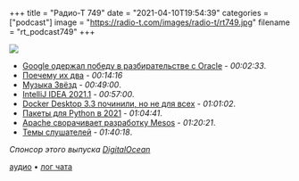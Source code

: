 +++
title = "Радио-Т 749"
date = "2021-04-10T19:54:39"
categories = ["podcast"]
image = "https://radio-t.com/images/radio-t/rt749.jpg"
filename = "rt_podcast749"
+++

![](https://radio-t.com/images/radio-t/rt749.jpg)

- [Google одержал победу в разбирательстве с Oracle](https://www.opennet.ru/opennews/art.shtml?num=54907) - *00:02:33*.
- [Поечему их два](https://blog.djmnet.org/2019/08/02/why-do-long-options-start-with/) - *00:14:16*
- [Музыка Звёзд](https://soundofstars.ru/) - *00:49:00*.
- [IntelliJ IDEA 2021.1](https://www.jetbrains.com/idea/whatsnew/) - *00:57:00*.
- [Docker Desktop 3.3 починили, но не для всех](https://www.docker.com/blog/changing-how-updates-work-with-docker-desktop-3-3/) - *01:01:02*.
- [Пакеты для Python в 2021](https://antonz.org/python-packaging/) - *01:04:41*.
- [Apache сворачивает разработку Mesos](https://www.opennet.ru/opennews/art.shtml?num=54926) - *01:20:21*.
- [Темы слушателей](https://radio-t.com/p/2021/04/06/prep-749/) - *01:40:18*.

*Спонсор этого выпуска [DigitalOcean](https://do.co/radiot)*


[аудио](https://cdn.radio-t.com/rt_podcast749.mp3) • [лог чата](https://chat.radio-t.com/logs/radio-t-749.html)
<audio src="https://cdn.radio-t.com/rt_podcast749.mp3" preload="none"></audio>
